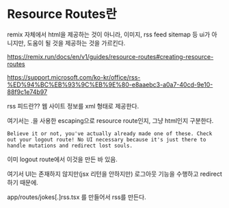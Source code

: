 # Resource Routes란

remix 자체에서 html을 제공하는 것이 아니라, 이미지, rss feed sitemap 등 ui가 아니지만, 도움이 될 것을 제공하는 것을 가르킨다.

https://remix.run/docs/en/v1/guides/resource-routes#creating-resource-routes

https://support.microsoft.com/ko-kr/office/rss-%ED%94%BC%EB%93%9C%EB%9E%80-e8aaebc3-a0a7-40cd-9e10-88f9c1e74b97

rss 피드란?? 웹 사이트 정보를 xml 형태로 제공한다.

여기서는 .을 사용한 escaping으로 resource route인지, 그냥 html인지 구분한다.


```
Believe it or not, you've actually already made one of these. Check out your logout route! No UI necessary because it's just there to handle mutations and redirect lost souls.
```

이미 logout route에서 이것을 만든 바 있음.

여기서 UI는 존재하지 않지만(jsx 리턴을 안하지만) 로그아웃 기능을 수행하고 redirect하기 때문에.

app/routes/jokes[.]rss.tsx 
를 만들어서 rss를 만든다.